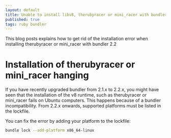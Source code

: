 ```yaml
---
layout: default
title: Unable to install libv8, therubyracer or mini_racer with bundler
published: true
tags: ruby bundler
---
```


This blog posts explains how to get rid of the installation error when
installing therubyracer or mini_racer with bundler 2.2

<!--more-->

# Installation of therubyracer or mini_racer hanging

If you have recently upgraded bundler from 2.1.x to 2.2.x, you might have seen
that the installation of the v8 runtime, such as therubyracer or mini_racer
fails on Ubuntu computers. This happens because of a bundler incompatibility.
From 2.2.x onwards, supported platforms must be listed in the lockfile.

You can fix the error by adding your platform to the lockfile:

```bash
bundle lock --add-platform x86_64-linux
```
